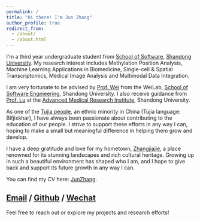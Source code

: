 ```yaml
---
permalink: /
title: "Hi there! I'm Jun Zhang"
author_profile: true
redirect_from: 
  - /about/
  - /about.html
---
```


I'm a third year undergraduate student from [School of Software](https://www.sc.sdu.edu.cn/), [Shandong University](https://www.sdu.edu.cn/). My research interest includes Methylation Position Analysis, Machine Learning Applications in Biomedicine, Single-cell & Spatial Transcriptomics, Medical Image Analysis and Multimodal Data Integration.

I am very fortunate to be advised by [Prof. Wei](https://scholar.google.com/citations?user=0EAV03MAAAAJ&hl=en&oi=ao) from the WeiLab, [School of Software Engnieering](https://www.sc.sdu.edu.cn/), Shandong University. I also receive guidance from [Prof. Lu](https://scholar.google.com/citations?user=1ZtLyS0AAAAJ&hl=en&oi=ao) at the [Advanced Medical Research Institute](http://www.amri.sdu.edu.cn/ywb.htm), Shandong University.    

As one of the [Tujia people](https://en.wikipedia.org/wiki/Tujia_people), an ethnic minority in China (Tujia language: Bifjixkhar), I have always been passionate about contributing to the education of our people. I strive to support these efforts in any way I can, hoping to make a small but meaningful difference in helping them grow and develop.

I have a deep gratitude and love for my hometown,  [Zhangjiajie](https://en.wikipedia.org/wiki/Zhangjiajie), a place renowned for its stunning landscapes and rich cultural heritage. Growing up in such a beautiful environment has shaped who I am, and I hope to give back and support its future growth in any way I can.

You can find my CV here: [JunZhang](/files/JunZhangCV.pdf).

[Email](mailto:202200300321@mail.sdu.edu.cn) / [Github](https://github.com/zhangjun640) / [Wechat](../images/wechat.jpg)
---
Feel free to reach out or explore my projects and research efforts!
